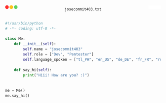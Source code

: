 <div align="flex">
<pre>
<p align="center"><a href="#"><img src="window-icons.png" width=40px align="left"></a><sub>josecommit403.txt</sub><picture><img src="window-icons-holdplace.png" width=40px align="right"></picture</p>

```python
#!/usr/bin/python
# -*- coding: utf-8 -*-

class Me:
    def __init__(self):
        self.name = "josecommit403"
        self.role = ["Dev", "Pentester"]
        self.language_spoken = ["tl_PH", "en_US", "de_DE", "fr_FR", "ru_RU" ]

    def say_hi(self):
        print("Hiii! How are you? :)")


me = Me()
me.say_hi()
```

</pre>
</div>
